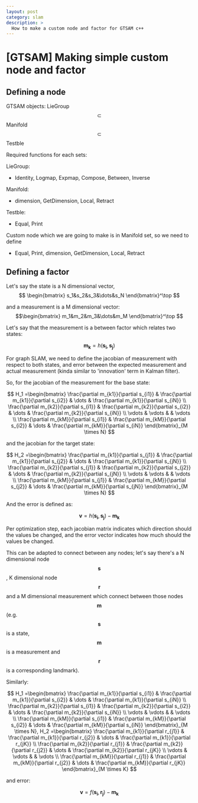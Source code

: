 ```yaml
---
layout: post
category: slam
description: >
  How to make a custom node and factor for GTSAM c++
---
```


# [GTSAM] Making simple custom node and factor

## Defining a node
GTSAM objects:
LieGroup $$\subset$$ Manifold $$\subset$$ Testble

Required functions for each sets:

LieGroup:
- Identity, Logmap, Expmap, Compose, Between, Inverse

Manifold:
- dimension, GetDimension, Local, Retract

Testble:
- Equal, Print

Custom node which we are going to make is in Manifold set, so we need to define
- Equal, Print, dimension, GetDimension, Local, Retract




## Defining a factor

Let's say the state is a N dimensional vector, $$
\begin{bmatrix}
s_1&s_2&s_3&\dots&s_N
\end{bmatrix}^\top
$$

and a measurement is a M dimensional vector:$$\begin{bmatrix}
m_1&m_2&m_3&\dots&m_M
\end{bmatrix}^\top
$$

Let's say that the measurement is a between factor which relates two states:

$$
\mathbf{m_k} = h(\mathbf{s_i}, \mathbf{s_j})
$$

For graph SLAM, we need to define the jacobian of measurement with respect to both states, and error between the expected measurement and actual measurement (kinda similar to 'innovation' term in Kalman filter).

So, for the jacobian of the measurement for the base state:

$$
H_1 =\begin{bmatrix}
\frac{\partial m_{k1}}{\partial s_{i1}} & \frac{\partial m_{k1}}{\partial s_{i2}} & \dots & \frac{\partial m_{k1}}{\partial s_{iN}} \\
\frac{\partial m_{k2}}{\partial s_{i1}} & \frac{\partial m_{k2}}{\partial s_{i2}} & \dots & \frac{\partial m_{k2}}{\partial s_{iN}} \\
\vdots & \vdots &  & \vdots \\
\frac{\partial m_{kM}}{\partial s_{i1}} & \frac{\partial m_{kM}}{\partial s_{i2}} & \dots & \frac{\partial m_{kM}}{\partial s_{iN}}
\end{bmatrix}_{M \times N}
$$

and the jacobian for the target state:

$$
H_2 =\begin{bmatrix}
\frac{\partial m_{k1}}{\partial s_{j1}} & \frac{\partial m_{k1}}{\partial s_{j2}} & \dots & \frac{\partial m_{k1}}{\partial s_{jN}} \\
\frac{\partial m_{k2}}{\partial s_{j1}} & \frac{\partial m_{k2}}{\partial s_{j2}} & \dots & \frac{\partial m_{k2}}{\partial s_{jN}} \\
\vdots & \vdots &  & \vdots \\
\frac{\partial m_{kM}}{\partial s_{j1}} & \frac{\partial m_{kM}}{\partial s_{j2}} & \dots & \frac{\partial m_{kM}}{\partial s_{jN}}
\end{bmatrix}_{M \times N}
$$

And the error is defined as:

$$
\mathbf{v} = h(\mathbf{s_i}, \mathbf{s_j}) - \mathbf{m_k}
$$

Per optimization step, each jacobian matrix indicates which direction should the values be changed, and the error vector indicates how much should the values be changed.


This can be adapted to connect between any nodes; let's say there's a N dimensional node $$\mathbf{s}$$, K dimensional node $$\mathbf{r}$$ and a M dimensional measurement which connect between those nodes $$\mathbf{m}$$ (e.g. $$\mathbf{s}$$ is a state, $$\mathbf{m}$$ is a measurement and $$\mathbf{r}$$ is a corresponding landmark).

Similarly:

$$
H_1 =\begin{bmatrix}
\frac{\partial m_{k1}}{\partial s_{i1}} & \frac{\partial m_{k1}}{\partial s_{i2}} & \dots & \frac{\partial m_{k1}}{\partial s_{iN}} \\
\frac{\partial m_{k2}}{\partial s_{i1}} & \frac{\partial m_{k2}}{\partial s_{i2}} & \dots & \frac{\partial m_{k2}}{\partial s_{iN}} \\
\vdots & \vdots &  & \vdots \\
\frac{\partial m_{kM}}{\partial s_{i1}} & \frac{\partial m_{kM}}{\partial s_{i2}} & \dots & \frac{\partial m_{kM}}{\partial s_{iN}}
\end{bmatrix}_{M \times N}, 
H_2 =\begin{bmatrix}
\frac{\partial m_{k1}}{\partial r_{j1}} & \frac{\partial m_{k1}}{\partial r_{j2}} & \dots & \frac{\partial m_{k1}}{\partial r_{jK}} \\
\frac{\partial m_{k2}}{\partial r_{j1}} & \frac{\partial m_{k2}}{\partial r_{j2}} & \dots & \frac{\partial m_{k2}}{\partial r_{jK}} \\
\vdots & \vdots &  & \vdots \\
\frac{\partial m_{kM}}{\partial r_{j1}} & \frac{\partial m_{kM}}{\partial r_{j2}} & \dots & \frac{\partial m_{kM}}{\partial r_{jK}}
\end{bmatrix}_{M \times K}
$$

and error:

$$
\mathbf{v} = f(\mathbf{s_i}, \mathbf{r_j}) - \mathbf{m_k}
$$

